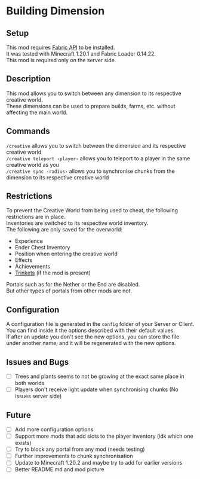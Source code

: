 # Building Dimension

## Setup

This mod requires [Fabric API](https://www.curseforge.com/minecraft/mc-mods/fabric-api) to be installed.  
It was tested with Minecraft 1.20.1 and Fabric Loader 0.14.22.  
This mod is required only on the server side.  

## Description

This mod allows you to switch between any dimension to its respective creative world.  
These dimensions can be used to prepare builds, farms, etc. without affecting the main world.  

## Commands

`/creative` allows you to switch between the dimension and its respective creative world  
`/creative teleport ‹player›` allows you to teleport to a player in the same creative world as you  
`/creative sync ‹radius›` allows you to synchronise chunks from the dimension to its respective creative world  

## Restrictions 

To prevent the Creative World from being used to cheat, the following restrictions are in place.  
Inventories are switched to its respective world inventory.  
The following are only saved for the overworld:  
- Experience  
- Ender Chest Inventory  
- Position when entering the creative world  
- Effects
- Achievements
- [Trinkets](https://www.curseforge.com/minecraft/mc-mods/trinkets) (if the mod is present) 

Portals such as for the Nether or the End are disabled.  
But other types of portals from other mods are not.

## Configuration

A configuration file is generated in the `config` folder of your Server or Client.  
You can find inside it the options described with their default values.  
If after an update you don't see the new options, you can store the file under another name, and it will be regenerated with the new options.  

## Issues and Bugs

- [ ] Trees and plants seems to not be growing at the exact same place in both worlds  
- [ ] Players don't receive light update when synchronising chunks (No issues server side)

## Future

- [ ] Add more configuration options  
- [ ] Support more mods that add slots to the player inventory (idk which one exists)
- [ ] Try to block any portal from any mod (needs testing)
- [ ] Further improvements to chunk synchronisation
- [ ] Update to Minecraft 1.20.2 and maybe try to add for earlier versions
- [ ] Better README.md and mod picture